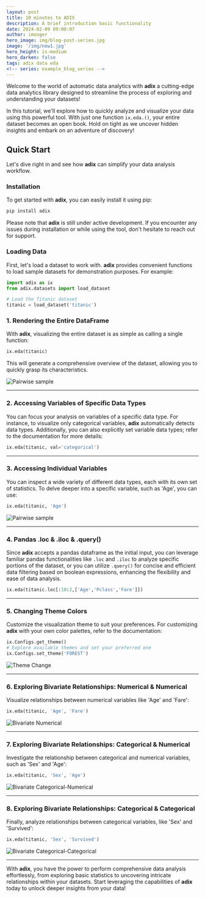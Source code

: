```yaml
---
layout: post
title: 10 minutes to ADIX
description: A brief introduction basic functionality
date: 2024-02-09 09:00:07
author: imooger
hero_image: img/blog-post-series.jpg
image: '/img/new1.jpg'
hero_height: is-medium
hero_darken: false
tags: adix data eda
<!-- series: example_blog_series -->
---
```


Welcome to the world of automatic data analytics with **adix** a cutting-edge data analytics library designed to streamline the process of exploring and understanding your datasets!



In this tutorial, we'll explore how to quickly analyze and visualize your data using this powerful tool. With just one function `ix.eda.()`, your entire dataset becomes an open book. Hold on tight as we uncover hidden insights and embark on an adventure of discovery!

## Quick Start

Let's dive right in and see how **adix** can simplify your data analysis workflow.

### Installation

To get started with **adix**, you can easily install it using pip:

```bash
pip install adix
```

Please note that **adix** is still under active development. If you encounter any issues during installation or while using the tool, don't hesitate to reach out for support.


### Loading Data

First, let's load a dataset to work with. **adix** provides convenient functions to load sample datasets for demonstration purposes. For example:

```python
import adix as ix
from adix.datasets import load_dataset

# Load the Titanic dataset
titanic = load_dataset('titanic')
```

<!-- ## 10 Minutes to **adix** -->


### 1. Rendering the Entire DataFrame

With **adix**, visualizing the entire dataset is as simple as calling a single function:

```python
ix.eda(titanic)
```

This will generate a comprehensive overview of the dataset, allowing you to quickly grasp its characteristics.

![Pairwise sample](/img/all_var.gif)

---

### 2. Accessing Variables of Specific Data Types

You can focus your analysis on variables of a specific data type. For instance, to visualize only categorical variables, **adix** automatically detects data types. Additionally, you can also explicitly set variable data types; refer to the documentation for more details:

```python
ix.eda(titanic, val='categorical')
```

---

### 3. Accessing Individual Variables

You can inspect a wide variety of different data types, each with its own set of statistics. To delve deeper into a specific variable, such as 'Age', you can use:

```python
ix.eda(titanic, 'Age')
```

![Pairwise sample](/img/one_var.gif)

---

### 4. Pandas .loc & .iloc & .query()

Since **adix** accepts a pandas dataframe as the initial input, you can leverage familiar pandas functionalities like `.loc` and `.iloc` to analyze specific portions of the dataset, or you can utilize `.query()` for concise and efficient data filtering based on boolean expressions, enhancing the flexibility and ease of data analysis.

```python
ix.eda(titanic.loc[:10:2,['Age','Pclass','Fare']])
```

---

### 5. Changing Theme Colors

Customize the visualization theme to suit your preferences. For customizing **adix** with your own color palettes, refer to the documentation:

```python
ix.Configs.get_theme()
# Explore available themes and set your preferred one
ix.Configs.set_theme('FOREST')
```

![Theme Change](/img/change_c.png)

---

### 6. Exploring Bivariate Relationships: Numerical & Numerical

Visualize relationships between numerical variables like 'Age' and 'Fare':

```python
ix.eda(titanic, 'Age', 'Fare')
```

![Bivariate Numerical](/img/c_c.png)

---

### 7. Exploring Bivariate Relationships: Categorical & Numerical

Investigate the relationship between categorical and numerical variables, such as 'Sex' and 'Age':

```python
ix.eda(titanic, 'Sex', 'Age')
```

![Bivariate Categorical-Numerical](/img/cat_c.png)

---

### 8. Exploring Bivariate Relationships: Categorical & Categorical

Finally, analyze relationships between categorical variables, like 'Sex' and 'Survived':

```python
ix.eda(titanic, 'Sex', 'Survived')
```

![Bivariate Categorical-Categorical](/img/cat_cat.png)

---

With **adix**, you have the power to perform comprehensive data analysis effortlessly, from exploring basic statistics to uncovering intricate relationships within your datasets. Start leveraging the capabilities of **adix** today to unlock deeper insights from your data!
